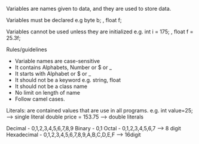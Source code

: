 Variables are names given to data, and they are used to store data.

Variables must be declared 
e.g byte b; , float f;

Variables cannot be used unless they are initialized
e.g. int i = 175; , float f = 25.3f;


Rules/guidelines
- Variable names are case-sensitive
- It contains Alphabets, Number or $ or _
- It starts with Alphabet or $ or _
- It should not be a keyword e.g. string, float
- It should not be a class name
- No limit on length of name
- Follow camel cases.



Literals: are contained values that are use in all programs. e.g. int value=25; --> single literal
double price = 153.75 --> double literals

Decimal - 0,1,2,3,4,5,6,7,8,9
Binary - 0,1
Octal - 0,1,2,3,4,5,6,7  --> 8 digit
Hexadecimal - 0,1,2,3,4,5,6,7,8,9,A,B,C,D,E,F  --> 16digit


